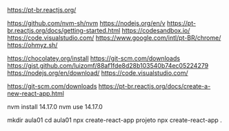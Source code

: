 https://pt-br.reactjs.org/

https://github.com/nvm-sh/nvm
https://nodejs.org/en/v
https://pt-br.reactjs.org/docs/getting-started.html
https://codesandbox.io/
https://code.visualstudio.com/
https://www.google.com/intl/pt-BR/chrome/
https://ohmyz.sh/

https://chocolatey.org/install
https://git-scm.com/downloads
https://gist.github.com/luizomf/88af1fde8d28b103540b74ec05224279
https://nodejs.org/en/download/
https://code.visualstudio.com/

https://git-scm.com/downloads
https://pt-br.reactjs.org/docs/create-a-new-react-app.html

nvm install 14.17.0
nvm use 14.17.0

mkdir aula01
cd aula01
npx create-react-app projeto
npx create-react-app .

